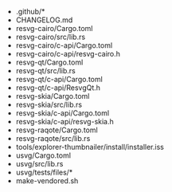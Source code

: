- .github/*
- CHANGELOG.md
- resvg-cairo/Cargo.toml
- resvg-cairo/src/lib.rs
- resvg-cairo/c-api/Cargo.toml
- resvg-cairo/c-api/resvg-cairo.h
- resvg-qt/Cargo.toml
- resvg-qt/src/lib.rs
- resvg-qt/c-api/Cargo.toml
- resvg-qt/c-api/ResvgQt.h
- resvg-skia/Cargo.toml
- resvg-skia/src/lib.rs
- resvg-skia/c-api/Cargo.toml
- resvg-skia/c-api/resvg-skia.h
- resvg-raqote/Cargo.toml
- resvg-raqote/src/lib.rs
- tools/explorer-thumbnailer/install/installer.iss
- usvg/Cargo.toml
- usvg/src/lib.rs
- usvg/tests/files/*
- make-vendored.sh
